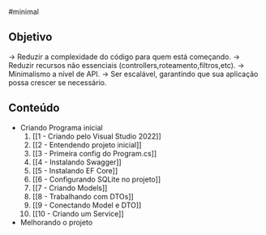 #minimal 

## Objetivo

-> Reduzir a complexidade do código para quem está começando.
-> Reduzir recursos não essenciais (controllers,roteamento,filtros,etc).
-> Minimalismo a nível de API.
-> Ser escalável, garantindo que sua aplicação possa crescer se necessário.

## Conteúdo
- Criando Programa inicial
	1. [[1  - Criando pelo Visual Studio 2022]]
	2. [[2 - Entendendo projeto inicial]]
	3. [[3 - Primeira config do Program.cs]]
	4. [[4 - Instalando Swagger]]
	5. [[5 - Instalando EF Core]]
	6. [[6 - Configurando SQLite no projeto]]
	7. [[7 - Criando Models]]
	8. [[8 - Trabalhando com DTOs]]
	9. [[9 - Conectando Model e DTO]]
	10. [[10 - Criando um Service]]
- Melhorando o projeto 